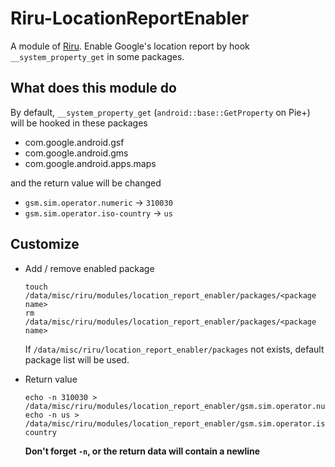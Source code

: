 # Riru-LocationReportEnabler

A module of [Riru](https://github.com/RikkaApps/Riru). Enable Google's location report by hook `__system_property_get` in some packages.

## What does this module do

By default, `__system_property_get` (`android::base::GetProperty` on Pie+) will be hooked in these packages

* com.google.android.gsf
* com.google.android.gms
* com.google.android.apps.maps

and the return value will be changed

* `gsm.sim.operator.numeric` -> `310030`
* `gsm.sim.operator.iso-country` -> `us`

## Customize

* Add / remove enabled package

  ```
  touch /data/misc/riru/modules/location_report_enabler/packages/<package name>
  rm /data/misc/riru/modules/location_report_enabler/packages/<package name>
  ```

  If `/data/misc/riru/location_report_enabler/packages` not exists, default package list will be used.

* Return value
  
  ```
  echo -n 310030 > /data/misc/riru/modules/location_report_enabler/gsm.sim.operator.numeric
  echo -n us > /data/misc/riru/modules/location_report_enabler/gsm.sim.operator.iso-country
  ```

  **Don't forget `-n`, or the return data will contain a newline**